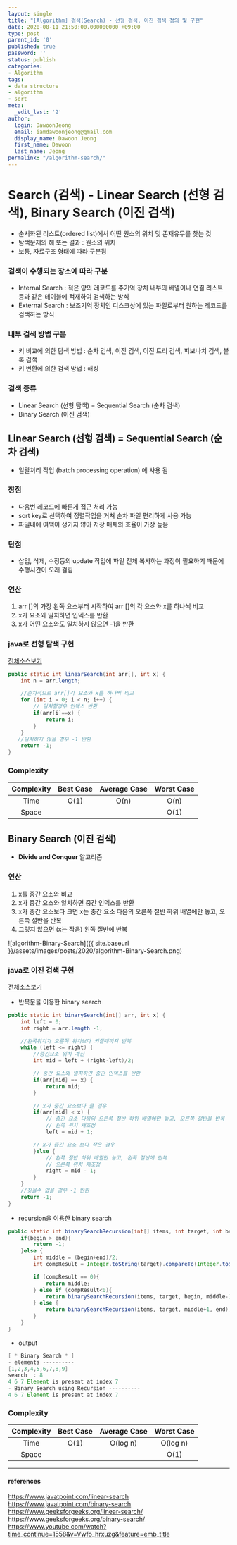 ```yaml
---
layout: single
title: "[Algorithm] 검색(Search) - 선형 검색, 이진 검색 정의 및 구현"
date: 2020-08-11 21:50:00.000000000 +09:00
type: post
parent_id: '0'
published: true
password: ''
status: publish
categories:
- Algorithm
tags:
- data structure
- algorithm
- sort
meta:
  _edit_last: '2'
author:
  login: DawoonJeong
  email: iamdawoonjeong@gmail.com
  display_name: Dawoon Jeong
  first_name: Dawoon
  last_name: Jeong
permalink: "/algorithm-search/"
---
```

# Search (검색) - Linear Search (선형 검색), Binary Search (이진 검색)
- 순서화된 리스트(ordered list)에서 어떤 원소의 위치 및 존재유무를 찾는 것
- 탐색문제의 해 또는 결과 : 원소의 위치
- 보통, 자료구조 형태에 따라 구분됨

### 검색이 수행되는 장소에 따라 구분
- Internal Search : 적은 양의 레코드를 주기억 장치 내부의 배열이나 연결 리스트 등과 같은 테이블에 적재하여 검색하는 방식
- External Search : 보조기억 장치인 디스크상에 있는 파일로부터 원하는 레코드를 검색하는 방식


### 내부 검색 방법 구분  
- 키 비교에 의한 탐색 방법 : 순차 검색, 이진 검색, 이진 트리 검색, 피보나치 검색, 블록 검색
- 키 변환에 의한 검색 방법 : 해싱


### 검색 종류
- Linear Search (선형 탐색) = Sequential Search (순차 검색)
- Binary Search (이진 검색)


## Linear Search (선형 검색) = Sequential Search (순차 검색)
- 일괄처리 작업 (batch processing operation) 에 사용 됨

### 장점
- 다음번 레코드에 빠른게 접근 처리 가능
- sort key로 선택하여 정렬작업을 거쳐 순차 파일 편리하게 사용 가능
- 파일내에 여백이 생기지 않아 저장 매체의 효율이 가장 높음

### 단점
- 삽입, 삭제, 수정등의 update 작업에 파일 전체 복사하는 과정이 필요하기 때문에 수행시간이 오래 걸림  

### 연산
1. arr []의 가장 왼쪽 요소부터 시작하여 arr []의 각 요소와 x를 하나씩 비교
2. x가 요소와 일치하면 인덱스를 반환
3. x가 어떤 요소와도 일치하지 않으면 -1을 반환


### java로 선형 탐색 구현

[전체소스보기](https://github.com/iamdawoonjeong/java-datastructure-algorithm/blob/master/java-algorithm-theory/src/search/linear/LinearSearchMain.java)

```java
public static int linearSearch(int arr[], int x) {
    int n = arr.length;

    //순차적으로 arr[]각 요소와 x를 하나씩 비교  
    for (int i = 0; i < n; i++) {
		// 일치할경우 인덱스 반환
        if(arr[i]==x) {
            return i;
        }
    }
   //일치하지 않을 경우 -1 반환
    return -1;
}
```


### Complexity


| Complexity | Best Case | Average Case | Worst Case |
|:--------:|:--------:|:--------:|:--------:|
| Time | O(1) | O(n) | O(n) |
| Space | | | O(1) |



## Binary Search (이진 검색)
- **Divide and Conquer** 알고리즘


### 연산
1. x를 중간 요소와 비교
2. x가 중간 요소와 일치하면 중간 인덱스를 반환
3. x가 중간 요소보다 크면 x는 중간 요소 다음의 오른쪽 절반 하위 배열에만 놓고, 오른쪽 절반을 반복
4. 그렇지 않으면 (x는 작음) 왼쪽 절반에 반복

![algorithm-Binary-Search]({{ site.baseurl }}/assets/images/posts/2020/algorithm-Binary-Search.png)


### java로 이진 검색 구현

[전체소스보기](https://github.com/iamdawoonjeong/java-datastructure-algorithm/blob/master/java-algorithm-theory/src/search/binary/BinarySearch.java)

- 반복문을 이용한 binary search


```java
public static int binarySearch(int[] arr, int x) {
    int left = 0;
    int right = arr.length -1;

    //왼쪽위치가 오른쪽 위치보다 커질때까지 반복
    while (left <= right) {
        //중간요소 위치 계산
        int mid = left + (right-left)/2;

        // 중간 요소와 일치하면 중간 인덱스를 반환
        if(arr[mid] == x) {
            return mid;
        }

        // x가 중간 요소보다 클 경우
        if(arr[mid] < x) {
            // 중간 요소 다음의 오른쪽 절반 하위 배열에만 놓고, 오른쪽 절반을 반복
            // 왼쪽 위치 재조정
            left = mid + 1;

        // x가 중간 요소 보다 작은 경우
        }else {
            // 왼쪽 절반 하위 배열만 놓고, 왼쪽 절반에 반복
            // 오른쪽 위치 재조정
            right = mid - 1;
        }
    }
    //찾을수 없을 경우 -1 반환
    return -1;
}
```


- recursion을 이용한 binary search


```java
public static int binarySearchRecursion(int[] items, int target, int begin, int end){
    if(begin > end){
        return -1;
    }else {
        int middle = (begin+end)/2;
        int compResult = Integer.toString(target).compareTo(Integer.toString(items[middle]));

        if (compResult == 0){
            return middle;
        } else if (compResult<0){
            return binarySearchRecursion(items, target, begin, middle-1);
        } else {
            return binarySearchRecursion(items, target, middle+1, end);
        }
    }
}
```


- output


```java
[ * Binary Search * ]
- elements ----------
[1,2,3,4,5,6,7,8,9]
search  : 8
4 6 7 Element is present at index 7
- Binary Search using Recursion ----------
4 6 7 Element is present at index 7
```


### Complexity


| Complexity | Best Case | Average Case | Worst Case |
|:--------:|:--------:|:--------:|:--------:|
| Time | O(1) | O(log n) | O(log n) |
| Space | | | O(1) |


---

#### references
<https://www.javatpoint.com/linear-search>  
<https://www.javatpoint.com/binary-search>  
<https://www.geeksforgeeks.org/linear-search/>  
<https://www.geeksforgeeks.org/binary-search/>  
<https://www.youtube.com/watch?time_continue=1558&v=Vwfo_hrxuzg&feature=emb_title>  
